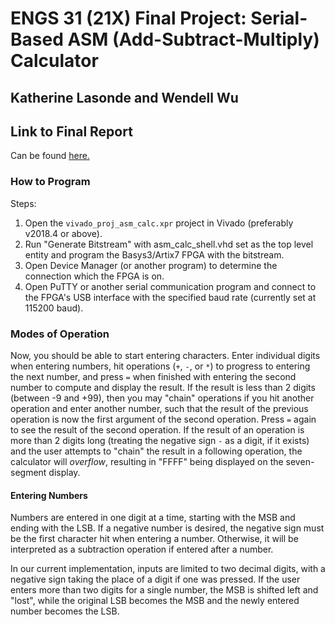 # ENGS 31 (21X) Final Project: Serial-Based ASM (Add-Subtract-Multiply) Calculator

## Katherine Lasonde and Wendell Wu

## Link to Final Report

Can be found [here.](https://docs.google.com/document/d/1ZsiujrolXO6kkj2-end8q93mCXqGD-XFut6Zs9Opm08/edit?usp=sharing)

### How to Program

Steps:

1. Open the `vivado_proj_asm_calc.xpr` project in Vivado (preferably v2018.4 or
above).
2. Run "Generate Bitstream" with asm_calc_shell.vhd set as the top level entity
and program the Basys3/Artix7 FPGA with the bitstream.
3. Open Device Manager (or another program) to determine the connection which
the FPGA is on.
4. Open PuTTY or another serial communication program and connect to the FPGA's
USB interface with the specified baud rate (currently set at 115200 baud).

### Modes of Operation

Now, you should be able to start entering characters. Enter individual digits
when entering numbers, hit operations (`+`, `-`, or `*`) to progress to entering
the next number, and press `=` when finished with entering the second number to
compute and display the result. If the result is less than 2 digits (between
-9 and +99), then you may "chain" operations if you
hit another operation and enter another number, such
that the result of the previous operation is now the first argument of the
second operation. Press `=` again to see the result of the second operation.
If the result of an operation is more than 2 digits long (treating the negative
sign `-` as a digit, if it exists) and the user attempts to "chain" the
result in a following operation, the calculator will _overflow_, resulting in
"FFFF" being displayed on the seven-segment display.

#### Entering Numbers

Numbers are entered in one digit at a time, starting with the MSB and ending
with the LSB. If a negative number is desired, the negative sign must be the
first character hit when entering a number. Otherwise, it will be interpreted
as a subtraction operation if entered after a number.

In our current implementation, inputs are limited to two decimal digits, with
a negative sign taking the place of a digit if one was pressed. If the user
enters more than two digits for a single number, the MSB is shifted left and
"lost", while the original LSB becomes the MSB and the newly entered number
becomes the LSB.
